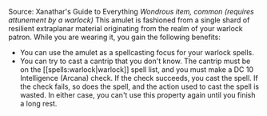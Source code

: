 Source: Xanathar's Guide to Everything
*Wondrous item, common (requires attunement by a warlock)*
This amulet is fashioned from a single shard of resilient extraplanar material originating from the realm of your warlock patron. While you are wearing it, you gain the following benefits:
* You can use the amulet as a spellcasting focus for your warlock spells.
* You can try to cast a cantrip that you don't know. The cantrip must be on the [[spells:warlock|warlock]] spell list, and you must make a DC 10 Intelligence (Arcana) check. If the check succeeds, you cast the spell. If the check fails, so does the spell, and the action used to cast the spell is wasted. In either case, you can't use this property again until you finish a long rest.